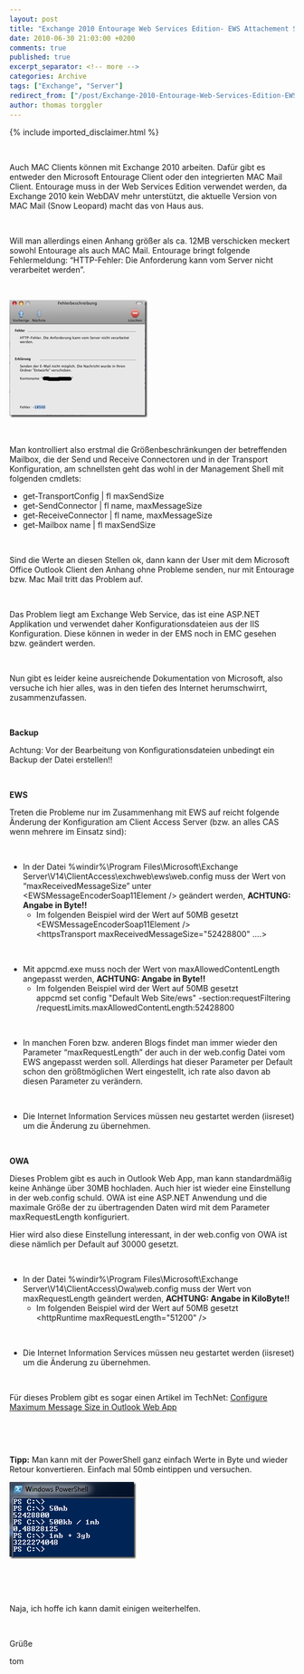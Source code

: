 ```yaml
---
layout: post
title: "Exchange 2010 Entourage Web Services Edition- EWS Attachement Size"
date: 2010-06-30 21:03:00 +0200
comments: true
published: true
excerpt_separator: <!-- more -->
categories: Archive
tags: ["Exchange", "Server"]
redirect_from: ["/post/Exchange-2010-Entourage-Web-Services-Edition-EWS-Attachement-Size", "/post/exchange-2010-entourage-web-services-edition-ews-attachement-size"]
author: thomas torggler
---
```

<!-- more -->
{% include imported_disclaimer.html %}
<p>&nbsp;</p>
<p>Auch MAC Clients k&ouml;nnen mit Exchange 2010 arbeiten. Daf&uuml;r gibt es entweder den Microsoft Entourage Client oder den integrierten MAC Mail Client. Entourage muss in der Web Services Edition verwendet werden, da Exchange 2010 kein WebDAV mehr unterst&uuml;tzt, die aktuelle Version von MAC Mail (Snow Leopard) macht das von Haus aus.</p>
<p>&nbsp;</p>
<p>Will man allerdings einen Anhang gr&ouml;&szlig;er als ca. 12MB verschicken meckert sowohl Entourage als auch MAC Mail. Entourage bringt folgende Fehlermeldung: &ldquo;HTTP-Fehler: Die Anforderung kann vom Server nicht verarbeitet werden&rdquo;.</p>
<p>&nbsp;</p>
<p><a href="/assets/amc.jpg"><img style="border-right-width: 0px; display: inline; border-top-width: 0px; border-bottom-width: 0px; border-left-width: 0px" title="HTTP-Fehler: Die Anforderung kann vom Server nicht verarbeitet werden" src="/assets/amc_thumb.jpg" border="0" alt="HTTP-Fehler: Die Anforderung kann vom Server nicht verarbeitet werden" width="244" height="208" /></a></p>
<p>&nbsp;</p>
<p>Man kontrolliert also erstmal die Gr&ouml;&szlig;enbeschr&auml;nkungen der betreffenden Mailbox, die der Send und Receive Connectoren und in der Transport Konfiguration, am schnellsten geht das wohl in der Management Shell mit folgenden cmdlets:</p>
<ul>
<li>get-TransportConfig | fl maxSendSize </li>
<li>get-SendConnector | fl name, maxMessageSize </li>
<li>get-ReceiveConnector | fl name, maxMessageSize </li>
<li>get-Mailbox name | fl maxSendSize</li>
</ul>
<p>&nbsp;</p>
<p>Sind die Werte an diesen Stellen ok, dann kann der User mit dem Microsoft Office Outlook Client den Anhang ohne Probleme senden, nur mit Entourage bzw. Mac Mail tritt das Problem auf.</p>
<p>&nbsp;</p>
<p>Das Problem liegt am Exchange Web Service, das ist eine ASP.NET Applikation und verwendet daher Konfigurationsdateien aus der IIS Konfiguration. Diese k&ouml;nnen in weder in der EMS noch in EMC gesehen bzw. ge&auml;ndert werden.</p>
<p>&nbsp;</p>
<p>Nun gibt es leider keine ausreichende Dokumentation von Microsoft, also versuche ich hier alles, was in den tiefen des Internet herumschwirrt, zusammenzufassen.</p>
<p>&nbsp;</p>
<p><strong>Backup</strong></p>
<p>Achtung: Vor der Bearbeitung von Konfigurationsdateien unbedingt ein Backup der Datei erstellen!!</p>
<p>&nbsp;</p>
<p><strong>EWS </strong></p>
<p>Treten die Probleme nur im Zusammenhang mit EWS auf reicht folgende &Auml;nderung der Konfiguration am Client Access Server (bzw. an alles CAS wenn mehrere im Einsatz sind):</p>
<p>&nbsp;</p>
<ul>
<li>In der Datei %windir%\Program Files\Microsoft\Exchange Server\V14\ClientAccess\exchweb\ews\web.config muss der Wert von &ldquo;maxReceivedMessageSize&rdquo; unter &lt;EWSMessageEncoderSoap11Element /&gt; ge&auml;ndert werden, <strong>ACHTUNG: Angabe in Byte!!</strong> 
<ul>
<li>Im folgenden Beispiel wird der Wert auf 50MB gesetzt <br />&lt;EWSMessageEncoderSoap11Element /&gt; <br />&lt;httpsTransport maxReceivedMessageSize="52428800" &hellip;.&gt; </li>
</ul>
</li>
</ul>
<p>&nbsp;</p>
<ul>
<li>Mit appcmd.exe muss noch der Wert von maxAllowedContentLength angepasst werden, <strong>ACHTUNG: Angabe in Byte!!</strong> 
<ul>
<li>Im folgenden Beispiel wird der Wert auf 50MB gesetzt <br />appcmd set config "Default Web Site/ews" -section:requestFiltering /requestLimits.maxAllowedContentLength:52428800 </li>
</ul>
</li>
</ul>
<p>&nbsp;</p>
<ul>
<li>In manchen Foren bzw. anderen Blogs findet man immer wieder den Parameter &ldquo;maxRequestLength&rdquo; der auch in der web.config Datei vom EWS angepasst werden soll. Allerdings hat dieser Parameter per Default schon den gr&ouml;&szlig;tm&ouml;glichen Wert eingestellt, ich rate also davon ab diesen Parameter zu ver&auml;ndern.</li>
</ul>
<p>&nbsp;</p>
<ul>
<li>Die Internet Information Services m&uuml;ssen neu gestartet werden (iisreset) um die &Auml;nderung zu &uuml;bernehmen.</li>
</ul>
<p>&nbsp;</p>
<p><strong>OWA</strong></p>
<p>Dieses Problem gibt es auch in Outlook Web App, man kann standardm&auml;&szlig;ig keine Anh&auml;nge &uuml;ber 30MB hochladen. Auch hier ist wieder eine Einstellung in der web.config schuld. OWA ist eine ASP.NET Anwendung und die maximale Gr&ouml;&szlig;e der zu &uuml;bertragenden Daten wird mit dem Parameter maxRequestLength konfiguriert.</p>
<p>Hier wird also diese Einstellung interessant, in der web.config von OWA ist diese n&auml;mlich per Default auf 30000 gesetzt.</p>
<p>&nbsp;</p>
<ul>
<li>In der Datei %windir%\Program Files\Microsoft\Exchange Server\V14\ClientAccess\Owa\web.config muss der Wert von maxRequestLength ge&auml;ndert werden, <strong>ACHTUNG: Angabe in KiloByte!!</strong> 
<ul>
<li>Im folgenden Beispiel wird der Wert auf 50MB gesetzt <br />&lt;httpRuntime maxRequestLength="51200" /&gt;</li>
</ul>
</li>
</ul>
<p>&nbsp;</p>
<ul>
<li>Die Internet Information Services m&uuml;ssen neu gestartet werden (iisreset) um die &Auml;nderung zu &uuml;bernehmen.</li>
</ul>
<p>&nbsp;</p>
<p>F&uuml;r dieses Problem gibt es sogar einen Artikel im TechNet: <a href="http://technet.microsoft.com/en-us/library/aa996835.aspx" target="_blank">Configure Maximum Message Size in Outlook Web App</a></p>
<p>&nbsp;</p>
<p>&nbsp;</p>
<p><strong>Tipp:</strong> Man kann mit der PowerShell ganz einfach Werte in Byte und wieder Retour konvertieren. Einfach mal 50mb eintippen und versuchen.</p>
<p><a href="/assets/image_146.png"><img style="border-right-width: 0px; display: inline; border-top-width: 0px; border-bottom-width: 0px; border-left-width: 0px" title="powershell" src="/assets/image_thumb_144.png" border="0" alt="powershell" width="224" height="136" /></a></p>
<p>&nbsp;</p>
<p>&nbsp;</p>
<p>Naja, ich hoffe ich kann damit einigen weiterhelfen.</p>
<p>&nbsp;</p>
<p>Gr&uuml;&szlig;e</p>
<p>tom</p>
